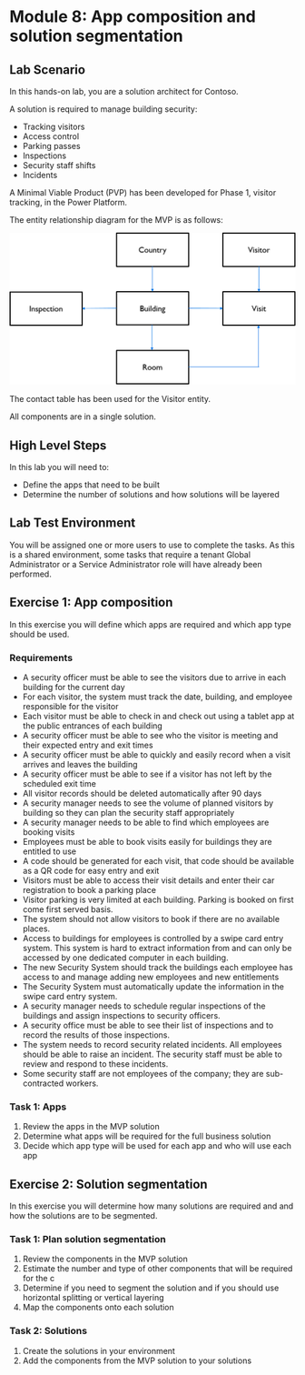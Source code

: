 # **Module 8: App composition and solution segmentation**

## **Lab Scenario**

In this hands-on lab, you are a solution architect for Contoso.

A solution is required to manage building security:

- Tracking visitors
- Access control
- Parking passes
- Inspections
- Security staff shifts
- Incidents

A Minimal Viable Product (PVP) has been developed for Phase 1, visitor tracking, in the Power Platform.

The entity relationship diagram for the MVP is as follows:

![MVP entity relationship diagram](../media/erd.png)

The contact table has been used for the Visitor entity.

All components are in a single solution.

## **High Level Steps**

In this lab you will need to:

- Define the apps that need to be built
- Determine the number of solutions and how solutions will be layered

## **Lab Test Environment**

You will be assigned one or more users to use to complete the tasks. As this is a shared environment, some tasks that require a tenant Global Administrator or a Service Administrator role will have already been performed.

## **Exercise 1: App composition**

In this exercise you will define which apps are required and which app type should be used.

### Requirements

- A security officer must be able to see the visitors due to arrive in each building for the current day
- For each visitor, the system must track the date, building, and employee responsible for the visitor
- Each visitor must be able to check in and check out using a tablet app at the public entrances of each building
- A security officer must be able to see who the visitor is meeting and their expected entry and exit times
- A security officer must be able to quickly and easily record when a visit arrives and leaves the building
- A security officer must be able to see if a visitor has not left by the scheduled exit time
- All visitor records should be deleted automatically after 90 days
- A security manager needs to see the volume of planned visitors by building so they can plan the security staff appropriately
- A security manager needs to be able to find which employees are booking visits
- Employees must be able to book visits easily for buildings they are entitled to use
- A code should be generated for each visit, that code should be available as a QR code for easy entry and exit
- Visitors must be able to access their visit details and enter their car registration to book a parking place
- Visitor parking is very limited at each building. Parking is booked on first come first served basis.
- The system should not allow visitors to book if there are no available places.
- Access to buildings for employees is controlled by a swipe card entry system. This system is hard to extract information from and can only be accessed by one dedicated computer in each building.
- The new Security System should track the buildings each employee has access to and manage adding new employees and new entitlements
- The Security System must automatically update the information in the swipe card entry system.
- A security manager needs to schedule regular inspections of the buildings and assign inspections to security officers.
- A security office must be able to see their list of inspections and to record the results of those inspections.
- The system needs to record security related incidents. All employees should be able to raise an incident. The security staff must be able to review and respond to these incidents.
- Some security staff are not employees of the company; they are sub-contracted workers.

### **Task 1: Apps**

1. Review the apps in the MVP solution
2. Determine what apps will be required for the full business solution
3. Decide which app type will be used for each app and who will use each app

## **Exercise 2: Solution segmentation**

In this exercise you will determine how many solutions are required and and how the solutions are to be segmented.

### **Task 1: Plan solution segmentation**

1. Review the components in the MVP solution
2. Estimate the number and type of other components that will be required for the c
3. Determine if you need to segment the solution and if you should use horizontal splitting or vertical layering
4. Map the components onto each solution

### **Task 2: Solutions**

1. Create the solutions in your environment
2. Add the components from the MVP solution to your solutions
